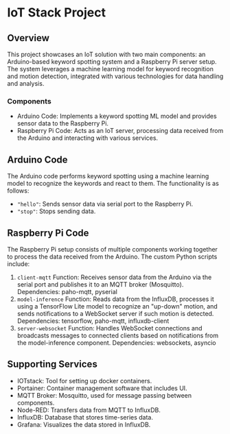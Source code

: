 # IoT Stack Project
## Overview
This project showcases an IoT solution with two main components: an Arduino-based keyword spotting system and a Raspberry Pi server setup. The system leverages a machine learning model for keyword recognition and motion detection, integrated with various technologies for data handling and analysis.

### Components
 - Arduino Code: Implements a keyword spotting ML model and provides sensor data to the Raspberry Pi.
 - Raspberry Pi Code: Acts as an IoT server, processing data received from the Arduino and interacting with various services.

## Arduino Code
The Arduino code performs keyword spotting using a machine learning model to recognize the keywords and react to them. The functionality is as follows:
- `"hello"`: Sends sensor data via serial port to the Raspberry Pi.
- `"stop"`: Stops sending data.

## Raspberry Pi Code
The Raspberry Pi setup consists of multiple components working together to process the data received from the Arduino. The custom Python scripts include:

1. `client-mqtt`
Function: Receives sensor data from the Arduino via the serial port and publishes it to an MQTT broker (Mosquitto).
Dependencies: paho-mqtt, pyserial
2. `model-inference`
Function: Reads data from the InfluxDB, processes it using a TensorFlow Lite model to recognize an "up-down" motion, and sends notifications to a WebSocket server if such motion is detected.
Dependencies: tensorflow, paho-mqtt, influxdb-client
3. `server-websocket`
Function: Handles WebSocket connections and broadcasts messages to connected clients based on notifications from the model-inference component.
Dependencies: websockets, asyncio

## Supporting Services
- IOTstack: Tool for setting up docker containers.
- Portainer: Container management software that includes UI.
- MQTT Broker: Mosquitto, used for message passing between components.
- Node-RED: Transfers data from MQTT to InfluxDB.
- InfluxDB: Database that stores time-series data.
- Grafana: Visualizes the data stored in InfluxDB.
